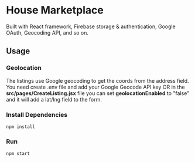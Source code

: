 # House Marketplace
Built with React framework, Firebase storage & authentication, Google OAuth, Geocoding API, and so on.


## Usage

### Geolocation

The listings use Google geocoding to get the coords from the address field. You need create .env file and add your Google Geocode API key OR in the **src/pages/CreateListing.jsx** file you can set **geolocationEnabled** to "false" and it will add a lat/lng field to the form.

### Install Dependencies

```
npm install
```

### Run

```
npm start
```
